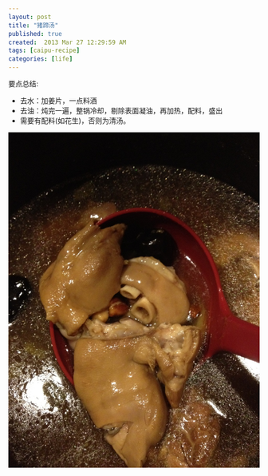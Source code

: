 ```yaml
---
layout: post
title: "猪蹄汤"
published: true
created:  2013 Mar 27 12:29:59 AM
tags: [caipu-recipe]
categories: [life]
---
```



要点总结:

* 去水：加姜片，一点料酒  
* 去油：炖完一遍，整锅冷却，剔除表面凝油，再加热，配料，盛出  
* 需要有配料(如花生)，否则为清汤。


![zhutitang](/images/zhutitang-1024x768.JPG "zhutitang")

